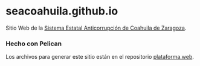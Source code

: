 
# seacoahuila.github.io

Sitio Web de la [Sistema Estatal Anticorrupción de Coahuila de Zaragoza](https://www.seacoahuila.org.mx/).

### Hecho con Pelican

Los archivos para generar este sitio están en el repositorio [plataforma.web](https://github.com/SEACoahuila/plataforma.web).
